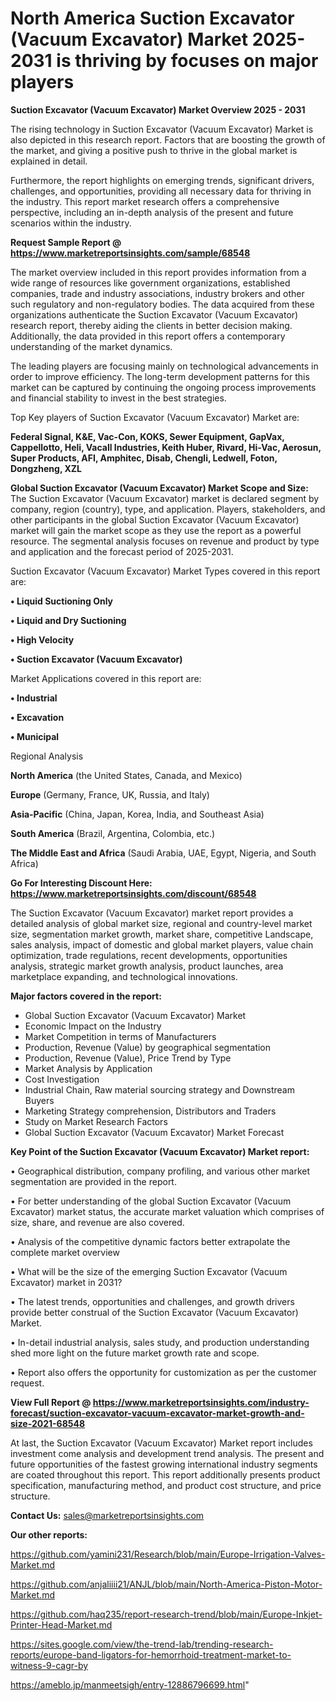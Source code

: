 # North America Suction Excavator (Vacuum Excavator) Market 2025-2031 is thriving by focuses on major players

<Strong> Suction Excavator (Vacuum Excavator) Market Overview 2025 - 2031</strong>

The rising technology in Suction Excavator (Vacuum Excavator) Market is also depicted in this research report. Factors that are boosting the growth of the market, and giving a positive push to thrive in the global market is explained in detail.

Furthermore, the report highlights on emerging trends, significant drivers, challenges, and opportunities, providing all necessary data for thriving in the industry. This report market research offers a comprehensive perspective, including an in-depth analysis of the present and future scenarios within the industry.

<strong>Request Sample Report @ <a href=https://www.marketreportsinsights.com/sample/68548>https://www.marketreportsinsights.com/sample/68548</a></strong>

The market overview included in this report provides information from a wide range of resources like government organizations, established companies, trade and industry associations, industry brokers and other such regulatory and non-regulatory bodies. The data acquired from these organizations authenticate the Suction Excavator (Vacuum Excavator) research report, thereby aiding the clients in better decision making. Additionally, the data provided in this report offers a contemporary understanding of the market dynamics.

The leading players are focusing mainly on technological advancements in order to improve efficiency. The long-term development patterns for this market can be captured by continuing the ongoing process improvements and financial stability to invest in the best strategies.

Top Key players of Suction Excavator (Vacuum Excavator) Market are:

<strong>Federal Signal, K&E, Vac-Con, KOKS, Sewer Equipment, GapVax, Cappellotto, Heli, Vacall Industries, Keith Huber, Rivard, Hi-Vac, Aerosun, Super Products, AFI, Amphitec, Disab, Chengli, Ledwell, Foton, Dongzheng, XZL</strong>

<strong><b>Global Suction Excavator (Vacuum Excavator) Market Scope and Size:</b></strong>
The Suction Excavator (Vacuum Excavator) market is declared segment by company, region (country), type, and application. Players, stakeholders, and other participants in the global Suction Excavator (Vacuum Excavator) market will gain the market scope as they use the report as a powerful resource. The segmental analysis focuses on revenue and product by type and application and the forecast period of 2025-2031.

Suction Excavator (Vacuum Excavator) Market Types covered in this report are:

<strong>• Liquid Suctioning Only

• Liquid and Dry Suctioning

• High Velocity

• Suction Excavator (Vacuum Excavator)</strong>

Market Applications covered in this report are:

<strong>• Industrial

• Excavation

• Municipal</strong> 

Regional Analysis

<strong>North America</strong> (the United States, Canada, and Mexico)

<strong>Europe</strong> (Germany, France, UK, Russia, and Italy)

<strong>Asia-Pacific</strong> (China, Japan, Korea, India, and Southeast Asia)

<strong>South America</strong> (Brazil, Argentina, Colombia, etc.)

<strong>The Middle East and Africa</strong> (Saudi Arabia, UAE, Egypt, Nigeria, and South Africa)

<strong>Go For Interesting Discount Here: <a href=https://www.marketreportsinsights.com/discount/68548>https://www.marketreportsinsights.com/discount/68548</a></strong>

The Suction Excavator (Vacuum Excavator) market report provides a detailed analysis of global market size, regional and country-level market size, segmentation market growth, market share, competitive Landscape, sales analysis, impact of domestic and global market players, value chain optimization, trade regulations, recent developments, opportunities analysis, strategic market growth analysis, product launches, area marketplace expanding, and technological innovations.

<strong><b>Major factors covered in the report:</b></strong>
<ul>
  <li>Global Suction Excavator (Vacuum Excavator) Market </li>
  <li>Economic Impact on the Industry</li>
  <li>Market Competition in terms of Manufacturers</li>
  <li>Production, Revenue (Value) by geographical segmentation</li>
  <li>Production, Revenue (Value), Price Trend by Type</li>
  <li>Market Analysis by Application</li>
  <li>Cost Investigation</li>
  <li>Industrial Chain, Raw material sourcing strategy and Downstream Buyers</li>
  <li>Marketing Strategy comprehension, Distributors and Traders</li>
  <li>Study on Market Research Factors</li>
  <li>Global Suction Excavator (Vacuum Excavator) Market Forecast</li>
</ul>

<strong><b>Key Point of the Suction Excavator (Vacuum Excavator) Market report:</b></strong>

• Geographical distribution, company profiling, and various other market segmentation are provided in the report.

• For better understanding of the global Suction Excavator (Vacuum Excavator) market status, the accurate market valuation which comprises of size, share, and revenue are also covered.

• Analysis of the competitive dynamic factors better extrapolate the complete market overview

• What will be the size of the emerging Suction Excavator (Vacuum Excavator) market in 2031?

• The latest trends, opportunities and challenges, and growth drivers provide better construal of the Suction Excavator (Vacuum Excavator) Market.

• In-detail industrial analysis, sales study, and production understanding shed more light on the future market growth rate and scope.

• Report also offers the opportunity for customization as per the customer request.

<strong><b>View Full Report @ <a href=https://www.marketreportsinsights.com/industry-forecast/suction-excavator-vacuum-excavator-market-growth-and-size-2021-68548>https://www.marketreportsinsights.com/industry-forecast/suction-excavator-vacuum-excavator-market-growth-and-size-2021-68548</a></b></strong>


At last, the Suction Excavator (Vacuum Excavator) Market report includes investment come analysis and development trend analysis. The present and future opportunities of the fastest growing international industry segments are coated throughout this report. This report additionally presents product specification, manufacturing method, and product cost structure, and price structure.

<strong>Contact Us:</strong>
sales@marketreportsinsights.com

<strong>Our other reports:</strong>

<a href=https://github.com/yamini231/Research/blob/main/Europe-Irrigation-Valves-Market.md>https://github.com/yamini231/Research/blob/main/Europe-Irrigation-Valves-Market.md</a>

<a href=https://github.com/anjaliiii21/ANJL/blob/main/North-America-Piston-Motor-Market.md>https://github.com/anjaliiii21/ANJL/blob/main/North-America-Piston-Motor-Market.md</a>

<a href=https://github.com/haq235/report-research-trend/blob/main/Europe-Inkjet-Printer-Head-Market.md>https://github.com/haq235/report-research-trend/blob/main/Europe-Inkjet-Printer-Head-Market.md</a>

<a href=https://sites.google.com/view/the-trend-lab/trending-research-reports/europe-band-ligators-for-hemorrhoid-treatment-market-to-witness-9-cagr-by>https://sites.google.com/view/the-trend-lab/trending-research-reports/europe-band-ligators-for-hemorrhoid-treatment-market-to-witness-9-cagr-by</a>

<a href=https://ameblo.jp/manmeetsigh/entry-12886796699.html>https://ameblo.jp/manmeetsigh/entry-12886796699.html</a>"
